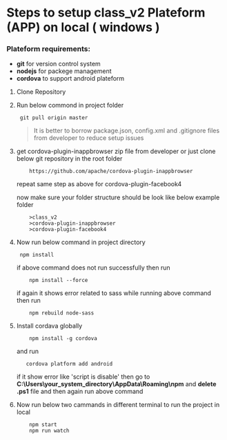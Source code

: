 
# Steps to setup class_v2 Plateform (APP) on local ( windows )

### Plateform requirements:

- **git** for version control system
- **nodejs** for packege management
- **cordova** to support android plateform


1. Clone Repository

2. Run below commond in project folder

    ```
     git pull origin master
    ```
    > It is better to borrow package.json, config.xml and .gitignore files from developer to reduce setup issues


3. get cordova-plugin-inappbrowser zip file from developer or just clone below git repository in the root folder

    ```
        https://github.com/apache/cordova-plugin-inappbrowser
    ```

    repeat same step as above for cordova-plugin-facebook4

    now make sure your folder structure should be look like below example folder 

    ```
        >class_v2 
        >cordova-plugin-inappbrowser    
        >cordova-plugin-facebook4 
    ```
      

3. Now run below command in project directory

    ```
     npm install
    ```
    
    if above command does not run successfully then run

    ```
        npm install --force
    ```
    if again it shows error related to sass while running above command  then run
    ```
        npm rebuild node-sass
    ```

4. Install cordava globally 

    ```
        npm install -g cordova
    ```
    and run 

    ```
       cordova platform add android 
    ```

    if it show error like 'script is disable' then go to **C:\Users\your_system_directory\AppData\Roaming\npm** and **delete .ps1** file and then again run above command

5. Now run below two cammands in different terminal to run the project in local

    ```
        npm start
        npm run watch

    ```

